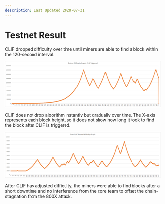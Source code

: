 ```yaml
---
description: Last Updated 2020-07-31
---
```


# Testnet Result

CLIF dropped difficulty over time until miners are able to find a block within the 120-second interval.

![The drop at the far right side of the graph indicates CLIF algorithm.](../../../.gitbook/assets/image%20%282%29.png)

CLIF does not drop algorithm instantly but gradually over time. The X-axis represents each block height, so it does not show how long it took to find the block after CLIF is triggered.

![](../../../.gitbook/assets/image%20%284%29.png)

After CLIF has adjusted difficulty, the miners were able to find blocks after a short downtime and no interference from the core team to offset the chain-stagnation from the 800X attack.

